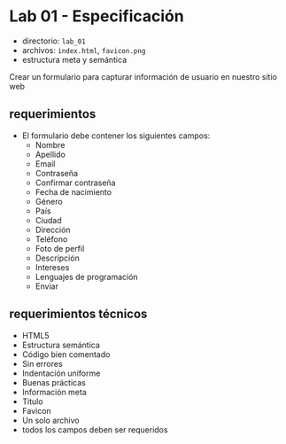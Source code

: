 # Lab 01 - Especificación

- directorio: `lab_01`
- archivos: `index.html`, `favicon.png`
- estructura meta y semántica

Crear un formulario para capturar información de usuario en nuestro sitio web

## requerimientos

- El formulario debe contener los siguientes campos:
  - Nombre
  - Apellido
  - Email
  - Contraseña
  - Confirmar contraseña
  - Fecha de nacimiento
  - Género
  - País
  - Ciudad
  - Dirección
  - Teléfono
  - Foto de perfil
  - Descripción
  - Intereses
  - Lenguajes de programación
  - Enviar

## requerimientos técnicos

- HTML5
- Estructura semántica
- Código bien comentado
- Sin errores
- Indentación uniforme
- Buenas prácticas
- Información meta
- Titulo
- Favicon
- Un solo archivo
- todos los campos deben ser requeridos